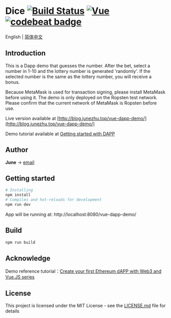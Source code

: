 # Dice [![Build Status](https://travis-ci.org/june111/vue-dapp-demo.svg?branch=master)](https://travis-ci.org/june111/vue-dapp-demo) [![Vue](https://img.shields.io/badge/vue-2.5.2-brightgreen.svg)](https://github.com/vuejs/vue) [![codebeat badge](https://codebeat.co/badges/cb3d84d2-691c-4534-8aa5-4ed51387a15e)](https://codebeat.co/projects/github-com-june111-vue-dapp-demo-master)

English | [简体中文](./README.zh-CN.md)

## Introduction

This is a Dapp demo that guesses the number. After the bet, select a number in 1-10 and the lottery number is generated 'randomly'. If the selected number is the same as the lottery number, you will receive a bonus.

Because MetaMask is used for transaction signing, please install MetaMask before using it. The demo is only deployed on the Ropsten test network. Please confirm that the current network of MetaMask is Ropsten before use.

Live version available at [http://blog.junezhu.top/vue-dapp-demo/](http://blog.junezhu.top/vue-dapp-demo/)

Demo tutorial available at [Getting started with DAPP](https://blog.junezhu.top/2018/07/07/getting-started-dAPP-see-this-is-enough.html)

## Author

**June** -> [email](mailto:ru-q-ur@163.com)

## Getting started
```bash
# Installing
npm install
# Compiles and hot-reloads for development
npm run dev
```
App will be running at: http://localhost:8080/vue-dapp-demo/

## Build 
```bash
npm run build
```

## Acknowledge

Demo reference tutorial：[Create your first Ethereum dAPP with Web3 and Vue.JS series](https://itnext.io/create-your-first-ethereum-dapp-with-web3-and-vue-js-c7221af1ed82)

## License

This project is licensed under the MIT License - see the [LICENSE.md](LICENSE.md) file for details


